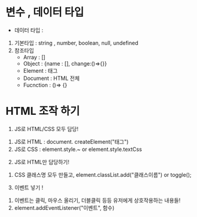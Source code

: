 # 변수 , 데이터 타입

- 데이터 타입 :

1. 기본타입 : string , number, boolean, null, undefined
2. 참조타입
   - Array : []
   - Object : {name : [], change:()=>{}}
   - Element : 태그
   - Document : HTML 전체
   - Fucnction : ()=> {}

# HTML 조작 하기

1. JS로 HTML/CSS 모두 담당!

1)  JS로 HTML : document. createElement("태그")
2)  JS로 CSS : element.style.~ or element.style.textCss

2. JS로 HTML만 담당하기!

1)  CSS 클래스명 모두 만들고, element.classList.add("클래스이름") or toggle();

3.  이벤트 넣기 !

1) 이벤트는 클릭, 마우스 올리기, 더블클릭 등등 유저에게 상호작용하는 내용들!
2) element.addEventListener("이벤트", 함수)
